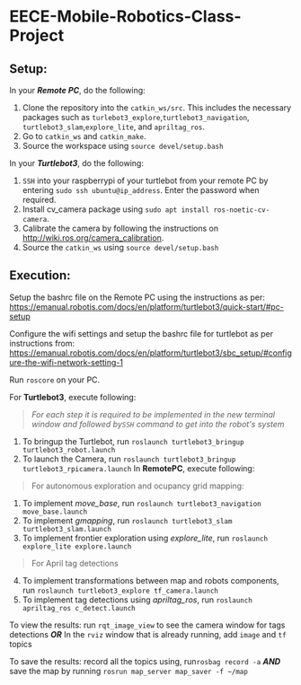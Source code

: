 # EECE-Mobile-Robotics-Class-Project
## Setup:
In your ***Remote PC***, do the following:
1.  Clone the repository into the ```catkin_ws/src```. This includes the necessary packages such as ```turlebot3_explore```,```turtlebot3_navigation```, ```turtlebot3_slam```,```explore_lite```, and ```apriltag_ros```.
2. Go to ```catkin_ws``` and ```catkin_make```.
3. Source the workspace using ```source devel/setup.bash```

In your ***Turtlebot3***, do the following:
1. ```SSH``` into your raspberrypi of your turtlebot from your remote PC by entering ```sudo ssh ubuntu@ip_address```. Enter the password when required.
2. Install cv_camera package using ```sudo apt install ros-noetic-cv-camera```.
4. Calibrate the camera by following the instructions on http://wiki.ros.org/camera_calibration.
5. Source the ```catkin_ws``` using ```source devel/setup.bash```


## Execution:
Setup the bashrc file on the Remote PC using the instructions as per: https://emanual.robotis.com/docs/en/platform/turtlebot3/quick-start/#pc-setup

Configure the wifi settings and setup the bashrc file for turtlebot as per instructions from: https://emanual.robotis.com/docs/en/platform/turtlebot3/sbc_setup/#configure-the-wifi-network-setting-1

Run ```roscore``` on your PC.

For **Turtlebot3**, execute following:
>*For each step it is required to be implemented in the new terminal window and followed by`SSH` command to get into the robot's system*
1. To bringup the Turtlebot, run ```roslaunch turtlebot3_bringup turtlebot3_robot.launch```
2. To launch the Camera, run ```roslaunch turtlebot3_bringup turtlebot3_rpicamera.launch```
In **RemotePC**, execute following:
> For autonomous exploration and ocupancy grid mapping:
1. To implement *move_base*, run ```roslaunch turtlebot3_navigation move_base.launch```
2. To implement *gmapping*, run ```roslaunch turtlebot3_slam turtlebot3_slam.launch```
3. To implement frontier exploration using *explore_lite*, run ```roslaunch explore_lite explore.launch```
> For April tag detections
4. To implement transformations between map and robots components, run ```roslaunch turtlebot3_explore tf_camera.launch```
5. To implement tag detections using *apriltag_ros*, run ```roslaunch apriltag_ros c_detect.launch```

To view the results:
run ```rqt_image_view``` to see the camera window for tags detections
***OR***
In the ```rviz``` window that is already running, add ```image``` and ```tf``` topics

To save the results:
record all the topics using, run```rosbag record -a``` ***AND***
save the map by running ```rosrun map_server map_saver -f ~/map```
